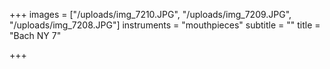 +++
images = ["/uploads/img_7210.JPG", "/uploads/img_7209.JPG", "/uploads/img_7208.JPG"]
instruments = "mouthpieces"
subtitle = ""
title = "Bach NY 7"

+++
